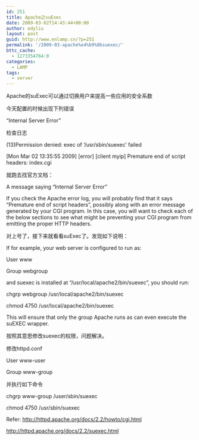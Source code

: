 ```yaml
---
id: 251
title: Apache之suExec
date: 2009-03-02T14:43:44+00:00
author: edyliu
layout: post
guid: http://www.enlamp.cn/?p=251
permalink: '/2009-03-apache%e4%b9%8bsuexec/'
bttc_cache:
  - 1273354764:0
categories:
  - LAMP
tags:
  - server
---
```

Apache的suExec可以通过切换用户来提高一些应用的安全系数
  
今天配置的时候出现下列错误
  
&#8220;Internal Server Error&#8221;
  
检查日志
  
(13)Permission denied: exec of &#8216;/usr/sbin/suexec&#8217; failed
  
\[Mon Mar 02 13:35:55 2009\] \[error\] [client myip] Premature end of script headers: index.cgi
  
<!--more-->


  
就跑去找官方文档：
  
A message saying &#8220;Internal Server Error&#8221;
  
If you check the Apache error log, you will probably find that it says &#8220;Premature end of script headers&#8221;, possibly along with an error message generated by your CGI program. In this case, you will want to check each of the below sections to see what might be preventing your CGI program from emitting the proper HTTP headers.
  
对上号了，接下来就看看suExec了。发现如下说明：
  
If for example, your web server is configured to run as:
  
User www
  
Group webgroup
  
and suexec is installed at &#8220;/usr/local/apache2/bin/suexec&#8221;, you should run:
  
chgrp webgroup /usr/local/apache2/bin/suexec
  
chmod 4750 /usr/local/apache2/bin/suexec
  
This will ensure that only the group Apache runs as can even execute the suEXEC wrapper.
  
按照其意思修改suexec的权限，问题解决。
  
修改httpd.conf
  
User www-user
  
Group www-group
  
并执行如下命令
  
chgrp www-group /user/sbin/suexec
  
chmod 4750 /usr/sbin/suexec

Refer: http://httpd.apache.org/docs/2.2/howto/cgi.html
             
http://httpd.apache.org/docs/2.2/suexec.html